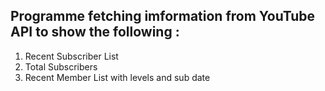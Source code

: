 ## Programme fetching imformation from YouTube API to show the following :

1. Recent  Subscriber List
2. Total Subscribers
3. Recent Member List with levels and sub date
